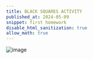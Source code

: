 ```yaml
---
title: BLACK SQUARES ACTIVITY 
published_at: 2024-05-09
snippet: first homework
disable_html_sanitization: true
allow_math: true
---
```


![image](blacksquares.jpg)